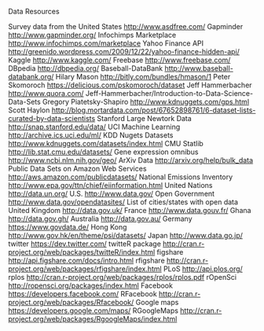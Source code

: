 Data Resources

Survey data from the United States http://www.asdfree.com/ 
Gapminder http://www.gapminder.org/ 
Infochimps Marketplace http://www.infochimps.com/marketplace 
Yahoo Finance API http://greenido.wordpress.com/2009/12/22/yahoo-finance-hidden-api/
Kaggle http://www.kaggle.com/ 
Freebase http://www.freebase.com/ 
DBpedia http://dbpedia.org/ 
Baseball-DataBank http://www.baseball-databank.org/
Hilary Mason http://bitly.com/bundles/hmason/1 
Peter Skomoroch https://delicious.com/pskomoroch/dataset 
Jeff Hammerbacher http://www.quora.com/
Jeff-Hammerbacher/Introduction-to-Data-Science-Data-Sets 
Gregory Piatetsky-Shapiro http://www.kdnuggets.com/gps.html 
Scott Haylon http://blog.mortardata.com/post/67652898761/6-dataset-lists-curated-by-data-scientists 
Stanford Large Newtork Data http://snap.stanford.edu/data/ 
UCI Machine Learning http://archive.ics.uci.edu/ml/ 
KDD Nugets Datasets http://www.kdnuggets.com/datasets/index.html 
CMU Statlib http://lib.stat.cmu.edu/datasets/ 
Gene expression omnibus http://www.ncbi.nlm.nih.gov/geo/ 
ArXiv Data http://arxiv.org/help/bulk_data 
Public Data Sets on Amazon Web Services http://aws.amazon.com/publicdatasets/ 
National Emissions Inventory http://www.epa.gov/ttn/chief/eiinformation.html
United Nations http://data.un.org/ 
U.S. http://www.data.gov/ 
Open Government http://www.data.gov/opendatasites/ 
List of cities/states with open data United Kingdom http://data.gov.uk/ 
France http://www.data.gouv.fr/ 
Ghana http://data.gov.gh/ 
Australia http://data.gov.au/ 
Germany https://www.govdata.de/ 
Hong Kong http://www.gov.hk/en/theme/psi/datasets/ 
Japan http://www.data.go.jp/ 
twitter https://dev.twitter.com/
twitteR package http://cran.r-project.org/web/packages/twitteR/index.html
figshare http://api.figshare.com/docs/intro.html
rfigshare http://cran.r-project.org/web/packages/rfigshare/index.html
PLoS http://api.plos.org/
rplos http://cran.r-project.org/web/packages/rplos/rplos.pdf
rOpenSci http://ropensci.org/packages/index.html
Facebook https://developers.facebook.com/
RFacebook http://cran.r-project.org/web/packages/Rfacebook/
Google maps https://developers.google.com/maps/
RGoogleMaps http://cran.r-project.org/web/packages/RgoogleMaps/index.html
